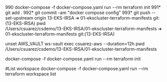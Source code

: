 990  docker-compose -f docker-compose.yaml run --rm terraform init
  991* git add .
  992* git commit -am "docker compose config"
  993* git push --set-upstream origin 13-EKS-IRSA
➜  01-ekscluster-terraform-manifests git:(13-EKS-IRSA) pwd   
/Users/csuarez/csdemo/13-EKS-IRSA/01-ekscluster-terraform-manifests
➜  01-ekscluster-terraform-manifests git:(13-EKS-IRSA) 


unset AWS_VAULT
ws-vault exec csuarez-aws --duration=12h
pwd
/Users/csuarez/csdemo/13-EKS-IRSA/01-ekscluster-terraform-manifests

docker-compose -f docker-compose.yaml run --rm terraform init

#List workspace
docker-compose -f docker-compose.yaml run --rm terraform workspace list
